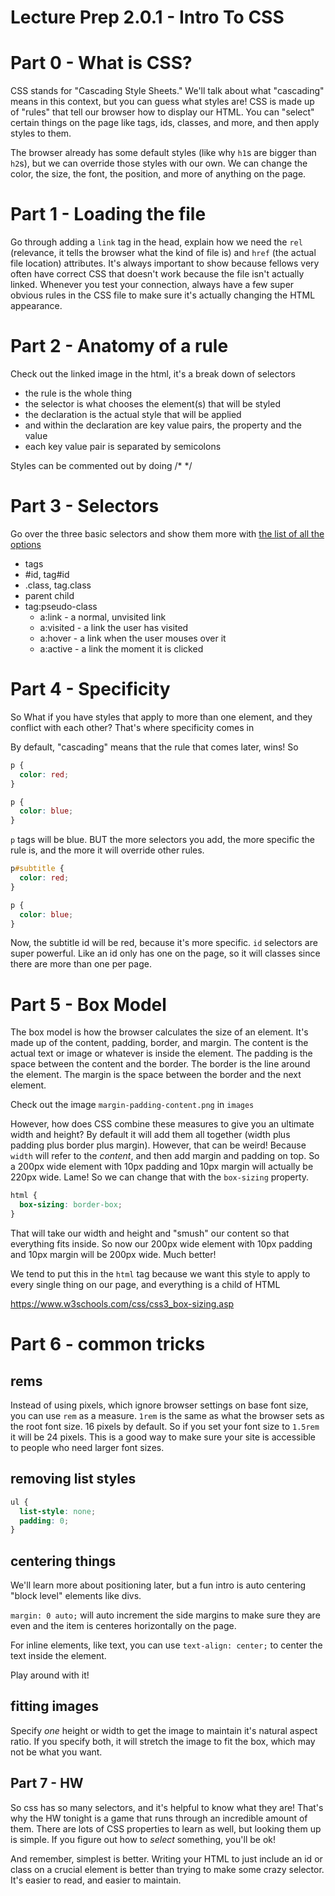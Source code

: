 # Lecture Prep 2.0.1 - Intro To CSS

# Part 0 - What is CSS?
CSS stands for "Cascading Style Sheets." We'll talk about what "cascading" means in this context, but you can guess what styles are! CSS is made up of "rules" that tell our browser how to display our HTML. You can "select" certain things on the page like tags, ids, classes, and more, and then apply styles to them.

The browser already has some default styles (like why `h1`s are bigger than `h2`s), but we can override those styles with our own. We can change the color, the size, the font, the position, and more of anything on the page.

# Part 1 - Loading the file
Go through adding a `link` tag in the head, explain how we need the `rel` (relevance, it tells the browser what the kind of file is) and `href` (the actual file location) attributes. It's always important to show because fellows very often have correct CSS that doesn't work because the file isn't actually linked. Whenever you test your connection, always have a few super obvious rules in the CSS file to make sure it's actually changing the HTML appearance.

# Part 2 - Anatomy of a rule
Check out the linked image in the html, it's a break down of selectors

- the rule is the whole thing
- the selector is what chooses the element(s) that will be styled
- the declaration is the actual style that will be applied
- and within the declaration are key value pairs, the property and the value
- each key value pair is separated by semicolons

Styles can be commented out by doing /* */

# Part 3 - Selectors
Go over the three basic selectors and show them more with [the list of all the options](https://www.w3schools.com/cssref/css_selectors.php)

- tags
- #id, tag#id
- .class, tag.class
- parent child
- tag:pseudo-class
  - a:link - a normal, unvisited link
  - a:visited - a link the user has visited
  - a:hover - a link when the user mouses over it
  - a:active - a link the moment it is clicked

# Part 4 - Specificity
So What if you have styles that apply to more than one element, and they conflict with each other? That's where specificity comes in

By default, "cascading" means that the rule that comes later, wins! So

```css
p {
  color: red;
}

p {
  color: blue;
}
```

`p` tags will be blue. BUT the more selectors you add, the more specific the rule is, and the more it will override other rules.

```css
p#subtitle {
  color: red;
}

p {
  color: blue;
}
```

Now, the subtitle id will be red, because it's more specific. `id` selectors are super powerful. Like an id only has one on the page, so it will classes since there are more than one per page.

# Part 5 - Box Model
The box model is how the browser calculates the size of an element. It's made up of the content, padding, border, and margin. The content is the actual text or image or whatever is inside the element. The padding is the space between the content and the border. The border is the line around the element. The margin is the space between the border and the next element.

Check out the image `margin-padding-content.png` in `images`

However, how does CSS combine these measures to give you an ultimate width and height? By default it will add them all together (width plus padding plus border plus margin). However, that can be weird! Because `width` will refer to the *content*, and then add margin and padding on top. So a 200px wide element with 10px padding and 10px margin will actually be 220px wide. Lame! So we can change that with the `box-sizing` property.

```css
html {
  box-sizing: border-box;
}
```

That will take our width and height and "smush" our content so that everything fits inside. So now our 200px wide element with 10px padding and 10px margin will be 200px wide. Much better!

We tend to put this in the `html` tag because we want this style to apply to every single thing on our page, and everything is a child of HTML

https://www.w3schools.com/css/css3_box-sizing.asp


# Part 6 - common tricks
## rems
Instead of using pixels, which ignore browser settings on base font size, you can use `rem` as a measure. `1rem` is the same as what the browser sets as the root font size. 16 pixels by default. So if you set your font size to `1.5rem` it will be 24 pixels. This is a good way to make sure your site is accessible to people who need larger font sizes.

## removing list styles

```css
ul {
  list-style: none;
  padding: 0;
}
```

## centering things
We'll learn more about positioning later, but a fun intro is auto centering "block level" elements like divs.

`margin: 0 auto;` will auto increment the side margins to make sure they are even and the item is centeres horizontally on the page.

For inline elements, like text, you can use `text-align: center;` to center the text inside the element.

Play around with it!

## fitting images
Specify *one* height or width to get the image to maintain it's natural aspect ratio. If you specify both, it will stretch the image to fit the box, which may not be what you want.

## Part 7 - HW
So css has so many selectors, and it's helpful to know what they are! That's why the HW tonight is a game that runs through an incredible amount of them. There are lots of CSS properties to learn as well, but looking them up is simple. If you figure out how to *select* something, you'll be ok!

And remember, simplest is better. Writing your HTML to just include an id or class on a crucial element is better than trying to make some crazy selector. It's easier to read, and easier to maintain.
